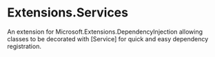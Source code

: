 # Extensions.Services
An extension for Microsoft.Extensions.DependencyInjection allowing classes to be decorated with [Service] for quick and easy dependency registration.
